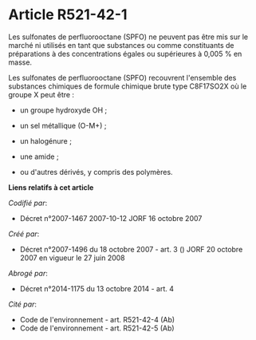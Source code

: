 # Article R521-42-1

Les sulfonates de perfluorooctane (SPFO) ne peuvent pas être mis sur le marché ni utilisés en tant que substances ou comme
constituants de préparations à des concentrations égales ou supérieures à 0,005 % en masse.

Les sulfonates de perfluorooctane (SPFO) recouvrent l'ensemble des substances chimiques de formule chimique brute type
C8F17SO2X où le groupe X peut être :

- un groupe hydroxyde OH ;

- un sel métallique (O-M+) ; 

- un halogénure ;

- une amide ;

- ou d'autres dérivés, y compris des polymères.

**Liens relatifs à cet article**

_Codifié par_:

  - Décret n°2007-1467 2007-10-12 JORF 16 octobre 2007

_Créé par_:

  - Décret n°2007-1496 du 18 octobre 2007 - art. 3 () JORF 20 octobre 2007 en vigueur le 27 juin 2008

_Abrogé par_:

  - Décret n°2014-1175 du 13 octobre 2014 - art. 4

_Cité par_:

  - Code de l'environnement - art. R521-42-4 (Ab)
  - Code de l'environnement - art. R521-42-5 (Ab)
